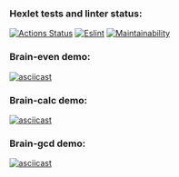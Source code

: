 ### Hexlet tests and linter status:
[![Actions Status](https://github.com/maxmelkin/frontend-project-lvl1/workflows/hexlet-check/badge.svg)](https://github.com/maxmelkin/frontend-project-lvl1/actions)
[![Eslint](https://github.com/maxmelkin/frontend-project-lvl1/actions/workflows/eslint_.yml/badge.svg)](https://github.com/maxmelkin/frontend-project-lvl1/actions/workflows/eslint_.yml)
[![Maintainability](https://api.codeclimate.com/v1/badges/a99a88d28ad37a79dbf6/maintainability)](https://codeclimate.com/github/codeclimate/codeclimate/maintainability)

### Brain-even demo:
[![asciicast](https://asciinema.org/a/1xeBbzyIcBkqT8OSXIQCH8Kte.svg)](https://asciinema.org/a/1xeBbzyIcBkqT8OSXIQCH8Kte)

### Brain-calc demo:
[![asciicast](https://asciinema.org/a/PXFO6WK46BNg7n9xAUeBdDUeM.svg)](https://asciinema.org/a/PXFO6WK46BNg7n9xAUeBdDUeM)

### Brain-gcd demo:
[![asciicast](https://asciinema.org/a/ecdoHwJ1QbPE5G0Qw4g2yDAVF.svg)](https://asciinema.org/a/ecdoHwJ1QbPE5G0Qw4g2yDAVF)
